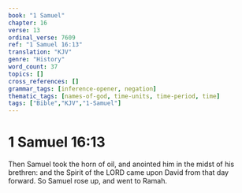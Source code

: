 ```yaml
---
book: "1 Samuel"
chapter: 16
verse: 13
ordinal_verse: 7609
ref: "1 Samuel 16:13"
translation: "KJV"
genre: "History"
word_count: 37
topics: []
cross_references: []
grammar_tags: [inference-opener, negation]
thematic_tags: [names-of-god, time-units, time-period, time]
tags: ["Bible","KJV","1-Samuel"]
---
```


# 1 Samuel 16:13

Then Samuel took the horn of oil, and anointed him in the midst of his brethren: and the Spirit of the LORD came upon David from that day forward. So Samuel rose up, and went to Ramah.
